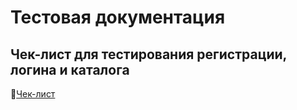 # Тестовая документация
## Чек-лист для тестирования регистрации, логина и каталога
🔗[Чек-лист](https://docs.google.com/spreadsheets/d/1KzMvzwsb1uklIngqqLYQ1QdML7xnqH5HzJaHhP-7MEA/edit?gid=1491897070#gid=1491897070)  
